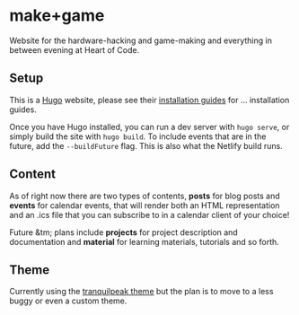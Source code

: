 # make+game

Website for the hardware-hacking and game-making and everything in between evening at Heart of Code.

## Setup

This is a [Hugo](https://gohugo.io) website, please see their [installation guides](https://gohugo.io/getting-started/installing) for ... installation guides.

Once you have Hugo installed, you can run a dev server with `hugo serve`, or simply build the site with `hugo build`. To include events that are in the future, add the `--buildFuture` flag. This is also what the Netlify build runs.

## Content

As of right now there are two types of contents, **posts** for blog posts and **events** for calendar events, that will render both an HTML representation and an .ics file that you can subscribe to in a calendar client of your choice!

Future &tm; plans include **projects** for project description and documentation and **material** for learning materials, tutorials and so forth.

## Theme

Currently using the [tranquilpeak theme](https://themes.gohugo.io/hugo-tranquilpeak-theme/) but the plan is to move to a less buggy or even a custom theme.
